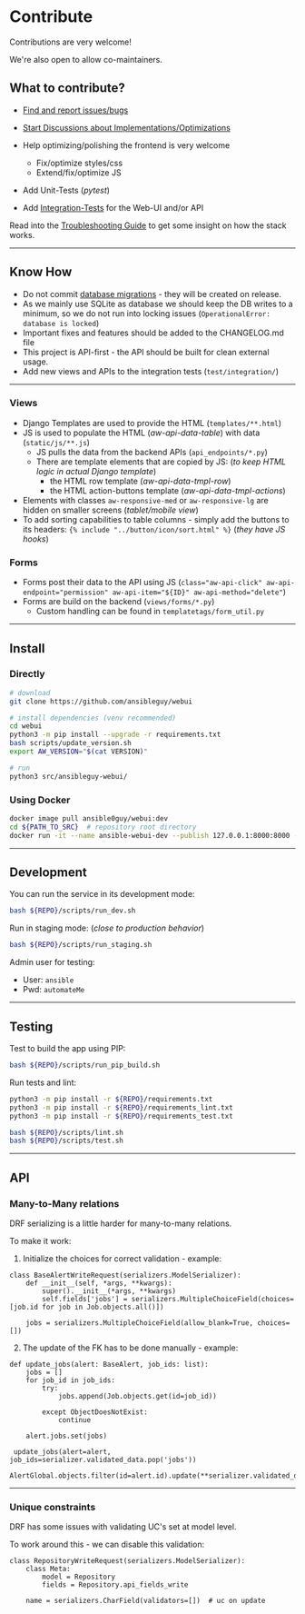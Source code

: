 # Contribute

Contributions are very welcome!

We're also open to allow co-maintainers.

## What to contribute?

* [Find and report issues/bugs](https://github.com/ansibleguy/webui/issues/new)
* [Start Discussions about Implementations/Optimizations](https://github.com/ansibleguy/webui/discussions/new/choose)
* Help optimizing/polishing the frontend is very welcome
  * Fix/optimize styles/css
  * Extend/fix/optimize JS

* Add Unit-Tests (*pytest*)
* Add [Integration-Tests](https://github.com/ansibleguy/webui/tree/latest/test/integration) for the Web-UI and/or API

Read into the [Troubleshooting Guide](https://webui.ansibleguy.net/en/latest/usage/troubleshooting.html) to get some insight on how the stack works.

----

## Know How

* Do not commit [database migrations](https://docs.djangoproject.com/en/5.0/topics/migrations/#module-django.db.migrations) - they will be created on release.
* As we mainly use SQLite as database we should keep the DB writes to a minimum, so we do not run into locking issues (`OperationalError: database is locked`)
* Important fixes and features should be added to the CHANGELOG.md file
* This project is API-first - the API should be built for clean external usage.
* Add new views and APIs to the integration tests (`test/integration/`)

----

### Views

* Django Templates are used to provide the HTML (`templates/**.html`)
* JS is used to populate the HTML (_aw-api-data-table_) with data (`static/js/**.js`)
  * JS pulls the data from the backend APIs (`api_endpoints/*.py`)
  * There are template elements that are copied by JS: (_to keep HTML logic in actual Django template_)
    * the HTML row template (_aw-api-data-tmpl-row_)
    * the HTML action-buttons template (_aw-api-data-tmpl-actions_)
* Elements with classes `aw-responsive-med` or `aw-responsive-lg` are hidden on smaller screens (_tablet/mobile view_)
* To add sorting capabilities to table columns - simply add the buttons to its headers: `{% include "../button/icon/sort.html" %}` (*they have JS hooks*)

### Forms

* Forms post their data to the API using JS (`class="aw-api-click" aw-api-endpoint="permission" aw-api-item="${ID}" aw-api-method="delete"`)
* Forms are build on the backend (`views/forms/*.py`)
  * Custom handling can be found in `templatetags/form_util.py`

----

## Install

### Directly

```bash
# download
git clone https://github.com/ansibleguy/webui

# install dependencies (venv recommended)
cd webui
python3 -m pip install --upgrade -r requirements.txt
bash scripts/update_version.sh
export AW_VERSION="$(cat VERSION)"

# run
python3 src/ansibleguy-webui/
```

### Using Docker

```bash
docker image pull ansible0guy/webui:dev
cd ${PATH_TO_SRC}  # repository root directory
docker run -it --name ansible-webui-dev --publish 127.0.0.1:8000:8000 --volume /tmp/awtest:/data --volume $(pwd):/aw ansible0guy/webui:dev
```

----

## Development

You can run the service in its development mode:

```bash
bash ${REPO}/scripts/run_dev.sh
```

Run in staging mode: (*close to production behavior*)

```bash
bash ${REPO}/scripts/run_staging.sh
```

Admin user for testing:

* User: `ansible`
* Pwd: `automateMe`

----

## Testing

Test to build the app using PIP:
```bash
bash ${REPO}/scripts/run_pip_build.sh
```

Run tests and lint:

```bash
python3 -m pip install -r ${REPO}/requirements.txt
python3 -m pip install -r ${REPO}/requirements_lint.txt
python3 -m pip install -r ${REPO}/requirements_test.txt

bash ${REPO}/scripts/lint.sh
bash ${REPO}/scripts/test.sh
```

----

## API

### Many-to-Many relations

DRF serializing is a little harder for many-to-many relations.

To make it work:

1. Initialize the choices for correct validation - example:

  ```python3
  class BaseAlertWriteRequest(serializers.ModelSerializer):
      def __init__(self, *args, **kwargs):
          super().__init__(*args, **kwargs)
          self.fields['jobs'] = serializers.MultipleChoiceField(choices=[job.id for job in Job.objects.all()])
  
      jobs = serializers.MultipleChoiceField(allow_blank=True, choices=[])
   ```

2. The update of the FK has to be done manually - example:

  ```python3
  def update_jobs(alert: BaseAlert, job_ids: list):
      jobs = []
      for job_id in job_ids:
          try:
              jobs.append(Job.objects.get(id=job_id))
    
          except ObjectDoesNotExist:
              continue
    
      alert.jobs.set(jobs)
   
   update_jobs(alert=alert, job_ids=serializer.validated_data.pop('jobs'))
   AlertGlobal.objects.filter(id=alert.id).update(**serializer.validated_data)
   ```

----

### Unique constraints

DRF has some issues with validating UC's set at model level.

To work around this - we can disable this validation:

```python3
class RepositoryWriteRequest(serializers.ModelSerializer):
    class Meta:
        model = Repository
        fields = Repository.api_fields_write

    name = serializers.CharField(validators=[])  # uc on update
```

